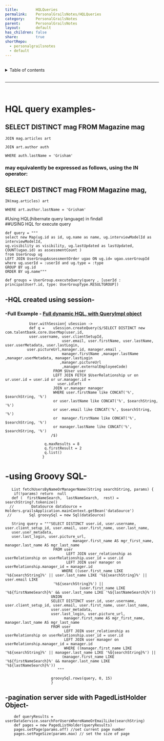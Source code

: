 ```yaml
---  
title:        HQLQueries  
permalink:    PersonalGrailsNotes/HQLQueries  
category:     PersonalGrailsNotes  
parent:       PersonalGrailsNotes  
layout:       default  
has_children: false  
share:        true  
shortRepo:  
  - personalgrailsnotes  
  - default  
---  
```

  
  
<br/>  
  
<details markdown="block">  
<summary>  
Table of contents  
</summary>  
{: .text-delta }  
1. TOC  
{:toc}  
</details>  
  
<br/>  
  
***  
  
<br/>  
  
# HQL query examples-  
  
## SELECT DISTINCT mag FROM Magazine mag  
  
    JOIN mag.articles art  
  
    JOIN art.author auth  
  
    WHERE auth.lastName = 'Grisham'  
  
### may equivalently be expressed as follows, using the IN operator:  
  
## SELECT DISTINCT mag FROM Magazine mag,  
  
    IN(mag.articles) art  
  
    WHERE art.author.lastName = 'Grisham'  
  
#Using HQL(hibernate query language) in findall  
##USING HQL for execute query  
  
    def query = """  
    select new Map(ug.id as id, ug.name as name, ug.interviewModelId as interviewModelId,  
    ug.visibility as visibility, ug.lastUpdated as lastUpdated, COUNT(ugao.id) as assessmentCount )  
    from UserGroup ug   
    LEFT JOIN UserGroupAssessmentOrder ugao ON ug.id= ugao.userGroupId  
    where ug.userId = :userId and ug.type = :type   
    GROUP BY ug.id   
    ORDER BY ug.name"""  
  
    def groups = UserGroup.executeQuery(query , [userId : principalUser?.id, type: UserGroupType.RESULTGROUP])  
  
## -HQL created using session-  
  
### -Full Example - [Full dynamic HQL, with QueryImpl object ](https://gist.github.com/14paxton/0ed8e82644cd661dc8c9fc0d4b8c2009)  
  
               User.withSession{ uSession ->  
               def q =    uSession.createQuery($/SELECT DISTINCT new com.talentbank.core.UserMap(user.id,   
               user.username, user.clientSetupId,   
                              user.email, user.firstName, user.lastName, user.userMetadata, user.lastLogin,   
              user.pictureUrl,manager.id, manager.email ,   
                              manager.firstName ,manager.lastName ,manager.userMetadata, manager.lastLogin   
                             ,manager.pictureUrl   
                              ,manager.externalEmployeeCode)  
                          FROM $User user  
                          LEFT JOIN FETCH $UserRelationship ur on ur.user.id = user.id or ur.manager.id =   
                            user.idleft   
                          JOIN ur.manager manager  
                          WHERE user.firstName like CONCAT('%', $searchString, '%')  
                          or user.lastName like CONCAT('%', $searchString, '%')  
                          or user.email like CONCAT('%', $searchString, '%')  
                          or  manager.firstName like CONCAT('%', $searchString, '%')  
                          or manager.lastName like CONCAT('%', $searchString, '%')             
                         /$)  
  
                      q.maxResults = 8  
                      q.firstResult = 2  
                      q.list()  
                     }  
  
# -using Groovy SQL-  
  
       List fetchUsersByNameOrManagerName(String searchString, params) {  
        if(!params) return  null  
       def (  firstNameSearch,  lastNameSearch,  rest) = searchString?.tokenize()  
      //        DataSource dataSource = Holders.grailsApplication.mainContext.getBean('dataSource')  
     //        Sql groovySql = new Sql(dataSource)  
  
       String query = """SELECT DISTINCT user.id, user.username, user.client_setup_id, user.email, user.first_name, user.last_name,   
       user.user_metadata,   
       user.last_login, user.picture_url,  
                                   manager.first_name AS mgr_first_name, manager.last_name AS mgr_last_name  
                          FROM user  
                                LEFT JOIN user_relationship as userRelationship on userRelationship.user_id = user.id  
                                LEFT JOIN user manager on userRelationship.manager_id = manager.id  
                              WHERE ((user.first_name LIKE '%${searchString}%' || user.last_name LIKE '%${searchString}%' || user.email LIKE   
                          '%${searchString}%') ||  
                                      (user.first_name LIKE '%${firstNameSearch}%' && user.last_name LIKE '%${lastNameSearch}%'))   
                         UNION  
                         SELECT DISTINCT user.id, user.username, user.client_setup_id, user.email, user.first_name, user.last_name,   
                         user.user_metadata,   
                         user.last_login, user.picture_url,  
                               manager.first_name AS mgr_first_name, manager.last_name AS mgr_last_name  
                         FROM user  
                               LEFT JOIN user_relationship as userRelationship on userRelationship.user_id = user.id  
                               LEFT JOIN user manager on userRelationship.manager_id = manager.id  
                               WHERE ((manager.first_name LIKE '%${searchString}%' || manager.last_name LIKE '%${searchString}%') ||  
                              (manager.first_name LIKE '%${firstNameSearch}%' && manager.last_name LIKE '%${lastNameSearch}%'))   
                            """  
  
                         groovySql.rows(query, 0, 15)  
                         }  
  
## -pagination server side with PagedListHolder Object-  
  
        def queryResults = userDataService.searchForUsersWhereNameOrEmailLike(searchString)  
        def pages = new PagedListHolder(queryResults)  
        pages.setPage(params.off) //set current page number  
        pages.setPageSize(params.max) // set the size of page